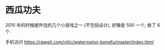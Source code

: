 # 西瓜功夫

2010 年的时候接外包的几个小游戏之一 (不包括设计), 好像是 500 一个, 做了 6 个.

手机访问 https://rawgit.com/vilic/watermelon-kongfu/master/index.html
